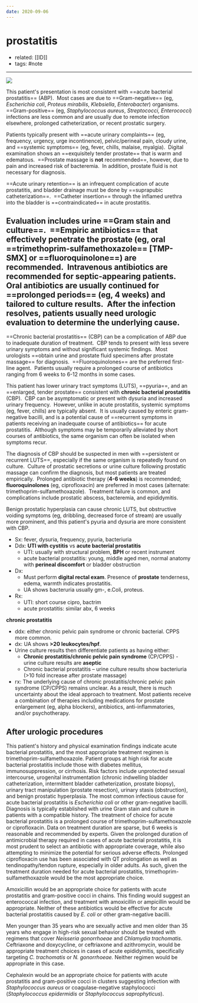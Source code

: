 ```yaml
---
date: 2020-09-06
---
```


# prostatitis

- related: [[ID]]
- tags: #note
---

![](https://photos.thisispiggy.com/file/wikiFiles/20220716091539.png)

This patient's presentation is most consistent with ==acute bacterial prostatitis== (ABP).  Most cases are due to ==Gram-negative== (eg, _Escherichia coli_, _Proteus mirabilis_, _Klebsiella_, _Enterobacter_) organisms.  ==Gram-positive== (eg, _Staphylococcus aureus_, _Streptococci, Enterococci_) infections are less common and are usually due to remote infection elsewhere, prolonged catheterization, or recent prostatic surgery.

Patients typically present with ==acute urinary complaints== (eg, frequency, urgency, urge incontinence), pelvic/perineal pain, cloudy urine, and ==systemic symptoms== (eg, fever, chills, malaise, myalgia).  Digital examination shows an ==exquisitely tender prostate== that is warm and edematous.  ==Prostate massage is **not** recommended==, however, due to pain and increased risk of bacteremia.  In addition, prostate fluid is not necessary for diagnosis.

==Acute urinary retention== is an infrequent complication of acute prostatitis, and bladder drainage must be done by ==suprapubic catheterization==.  ==Catheter insertion== through the inflamed urethra into the bladder is ==contraindicated== in acute prostatitis.

Evaluation includes urine ==Gram stain and culture==.  ==Empiric antibiotics== that effectively penetrate the prostate (eg, oral ==trimethoprim-sulfamethoxazole== \[TMP-SMX] or ==fluoroquinolone==) are recommended.  Intravenous antibiotics are recommended for septic-appearing patients.  Oral antibiotics are usually continued for ==prolonged periods== (eg, 4 weeks) and tailored to culture results.  After the infection resolves, patients usually need urologic evaluation to determine the underlying cause.
---

==Chronic bacterial prostatitis== (CBP) can be a complication of ABP due to inadequate duration of treatment.  CBP tends to present with less severe urinary symptoms and without significant systemic findings.  Most urologists ==obtain urine and prostate fluid specimens after prostate massage== for diagnosis.  ==Fluoroquinolones== are the preferred first-line agent.  Patients usually require a prolonged course of antibiotics ranging from 6 weeks to 6-12 months in some cases.

This patient has lower urinary tract symptoms (LUTS), ==pyuria==, and an ==enlarged, tender prostate== consistent with **chronic bacterial prostatitis** (CBP).  CBP can be asymptomatic or present with dysuria and increased urinary frequency.  However, unlike in acute prostatitis, systemic symptoms (eg, fever, chills) are typically absent.  It is usually caused by enteric gram-negative bacilli, and is a potential cause of ==recurrent symptoms in patients receiving an inadequate course of antibiotics== for acute prostatitis.  Although symptoms may be temporarily alleviated by short courses of antibiotics, the same organism can often be isolated when symptoms recur.

The diagnosis of CBP should be suspected in men with ==persistent or recurrent LUTS==, especially if the same organism is repeatedly found on culture.  Culture of prostatic secretions or urine culture following prostatic massage can confirm the diagnosis, but most patients are treated empirically.  Prolonged antibiotic therapy (**4-6 weeks**) is recommended; **fluoroquinolones** (eg, ciprofloxacin) are preferred in most cases (alternate: trimethoprim-sulfamethoxazole).  Treatment failure is common, and complications include prostatic abscess, bacteremia, and epididymitis.

Benign prostatic hyperplasia can cause chronic LUTS, but obstructive voiding symptoms (eg, dribbling, decreased force of stream) are usually more prominent, and this patient's pyuria and dysuria are more consistent with CBP.

<!-- bacterial prostatitis sx, dx, rx. Acute vs chronic vs UTI -->

- Sx: fever, dysuria, frequency, pyuria, bacteriuria
- Ddx: **UTI with cystitis** vs **acute bacterial prostatitis**
	- UTI: usually with structural problem, **BPH** or recent instrument
	- acute bacterial prostatitis: young, middle aged men, normal anatomy with **perineal discomfort** or bladder obstruction
- Dx:
	- Must perform **digital rectal exam**. Presence of **prostate** tenderness, edema, warmth indicates prostatitis.
	- UA shows bacteruria usually gm-, e.Coli, proteus.
- Rx:
	- UTI: short course cipro, bactrim
	- acute prostatitis: similar abx, 6 weeks

**chronic prostatitis**

- ddx: either chronic pelvic pain syndrome or chronic bacterial. CPPS more common.
- dx: UA shows **>20 leukocytes/hpf**.
- Urine culture results then differentiate patients as having either:
	- **Chronic prostatitis/chronic pelvic pain syndrome** (CP/CPPS) - urine culture results are **aseptic**
	- Chronic bacterial prostatitis – urine culture results show bacteriuria (>10 fold increase after prostate massage)
- rx: The underlying cause of chronic prostatitis/chronic pelvic pain syndrome (CP/CPPS) remains unclear.  As a result, there is much uncertainty about the ideal approach to treatment.  Most patients receive a combination of therapies including medications for prostate enlargement (eg, alpha blockers), antibiotics, anti-inflammatories, and/or psychotherapy.

## After urologic procedures

This patient's history and physical examination findings indicate acute bacterial prostatitis, and the most appropriate treatment regimen is trimethoprim-sulfamethoxazole. Patient groups at high risk for acute bacterial prostatitis include those with diabetes mellitus, immunosuppression, or cirrhosis. Risk factors include unprotected sexual intercourse, urogenital instrumentation (chronic indwelling bladder catheterization, intermittent bladder catheterization, prostate biopsy), urinary tract manipulation (prostate resection), urinary stasis (obstruction), and benign prostatic hyperplasia. The most common infectious cause for acute bacterial prostatitis is _Escherichia coli_ or other gram-negative bacilli. Diagnosis is typically established with urine Gram stain and culture in patients with a compatible history. The treatment of choice for acute bacterial prostatitis is a prolonged course of trimethoprim-sulfamethoxazole or ciprofloxacin. Data on treatment duration are sparse, but 6 weeks is reasonable and recommended by experts. Given the prolonged duration of antimicrobial therapy required in cases of acute bacterial prostatitis, it is most prudent to select an antibiotic with appropriate coverage, while also attempting to minimize the potential for serious adverse effects. Prolonged ciprofloxacin use has been associated with QT prolongation as well as tendinopathy/tendon rupture, especially in older adults. As such, given the treatment duration needed for acute bacterial prostatitis, trimethoprim-sulfamethoxazole would be the most appropriate choice.

Amoxicillin would be an appropriate choice for patients with acute prostatitis and gram-positive cocci in chains. This finding would suggest an enterococcal infection, and treatment with amoxicillin or ampicillin would be appropriate. Neither of these antibiotics would be effective for acute bacterial prostatitis caused by _E. coli_ or other gram-negative bacilli.

Men younger than 35 years who are sexually active and men older than 35 years who engage in high-risk sexual behavior should be treated with regimens that cover _Neisseria gonorrhoeae_ and _Chlamydia trachomatis._ Ceftriaxone and doxycycline, or ceftriaxone and azithromycin, would be appropriate treatment choices in cases of acute epididymitis, specifically targeting _C. trachomatis_ or _N. gonorrhoeae._ Neither regimen would be appropriate in this case.

Cephalexin would be an appropriate choice for patients with acute prostatitis and gram-positive cocci in clusters suggesting infection with _Staphylococcus aureus_ or coagulase-negative staphylococci (_Staphylococcus epidermidis_ or _Staphylococcus saprophyticus_).

